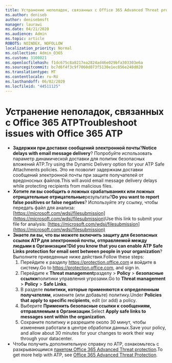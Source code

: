 ```yaml
---
title: Устранение неполадок, связанных с Office 365 Advanced Threat protection (ATP)
ms.author: deniseb
author: denisebmsft
manager: laurawi
ms.date: 04/21/2020
ms.audience: Admin
ms.topic: article
ROBOTS: NOINDEX, NOFOLLOW
localization_priority: Normal
ms.collection: Admin_O365
ms.custom: 3100021
ms.openlocfilehash: f1dc675c8a8217ea2824ad46e029bfa303303e6a
ms.sourcegitcommit: bc7d6f4f3c9f7060d073f5130e1ec856e248d020
ms.translationtype: MT
ms.contentlocale: ru-RU
ms.lasthandoff: 06/02/2020
ms.locfileid: "44511125"
---
```

# <a name="troubleshoot-issues-with-office-365-atp"></a><span data-ttu-id="07edd-102">Устранение неполадок, связанных с Office 365 ATP</span><span class="sxs-lookup"><span data-stu-id="07edd-102">Troubleshoot issues with Office 365 ATP</span></span>

- <span data-ttu-id="07edd-103">**Задержки при доставке сообщений электронной почты**?</span><span class="sxs-lookup"><span data-stu-id="07edd-103">**Notice delays with email message delivery**?</span></span> <span data-ttu-id="07edd-104">Попробуйте использовать параметр динамической доставки для политик безопасных вложений ATP.</span><span class="sxs-lookup"><span data-stu-id="07edd-104">Try using the Dynamic Delivery option for your ATP Safe Attachments policies.</span></span> <span data-ttu-id="07edd-105">Это не позволит задержкам доставки сообщений электронной почты при защите получателей от вредоносных файлов.</span><span class="sxs-lookup"><span data-stu-id="07edd-105">This will avoid email message delivery delays while protecting recipients from malicious files.</span></span>
- <span data-ttu-id="07edd-106">**Хотите ли вы сообщить о ложных срабатываниях или ложных отрицательные отрицательные**результаты?</span><span class="sxs-lookup"><span data-stu-id="07edd-106">**Do you want to report false positives or false negatives**?</span></span> <span data-ttu-id="07edd-107">Используйте эту ссылку, чтобы передать файл для анализа:[https://microsoft.com/wdsi/filesubmission](https://microsoft.com/wdsi/filesubmission)</span><span class="sxs-lookup"><span data-stu-id="07edd-107">Use this link to submit your file for analysis: [https://microsoft.com/wdsi/filesubmission](https://microsoft.com/wdsi/filesubmission)</span></span>
- <span data-ttu-id="07edd-108">**Знаете ли вы, что вы можете включить защиту для безопасных ссылок ATP для электронной почты, отправляемой между людьми в Организации**?</span><span class="sxs-lookup"><span data-stu-id="07edd-108">**Did you know that you can enable ATP Safe Links protection for email sent between people in your organization**?</span></span> <span data-ttu-id="07edd-109">Выполните приведенные ниже действия.</span><span class="sxs-lookup"><span data-stu-id="07edd-109">Follow these steps:</span></span>
    1. <span data-ttu-id="07edd-110">Перейдите к разделу https://protection.office.com и войдите в систему.</span><span class="sxs-lookup"><span data-stu-id="07edd-110">Go to https://protection.office.com, and sign in.</span></span>
    2. <span data-ttu-id="07edd-111">Перейдите к **Threat management**разделу  >  **Policy**  >  **безопасные ссылки**политики управления угрозами.</span><span class="sxs-lookup"><span data-stu-id="07edd-111">Go to **Threat management** > **Policy** > **Safe Links**.</span></span>
    3. <span data-ttu-id="07edd-112">В разделе **политики, которые применяются к определенным получателям**, измените (или добавьте) политику.</span><span class="sxs-lookup"><span data-stu-id="07edd-112">Under **Policies that apply to specific recipients**, edit (or add) a policy.</span></span>
    4. <span data-ttu-id="07edd-113">Выберите **Применить безопасные ссылки к сообщениям, отправляемым в Организации**.</span><span class="sxs-lookup"><span data-stu-id="07edd-113">Select **Apply safe links to messages sent within the organization**.</span></span>
    5. <span data-ttu-id="07edd-114">Сохраните политику и разрешите около 30 минут, чтобы изменения работали в центре обработки данных.</span><span class="sxs-lookup"><span data-stu-id="07edd-114">Save your policy, and allow about 30 minutes for your changes to work their way through your datacenter.</span></span>
- <span data-ttu-id="07edd-115">Чтобы получить дополнительную справку по ATP, ознакомьтесь с разкрывающимся [пакетом Office 365 Advanced Threat protection](https://docs.microsoft.com/microsoft-365/security/office-365-security/office-365-atp).</span><span class="sxs-lookup"><span data-stu-id="07edd-115">To get more help with ATP, see [Office 365 Advanced Threat Protection](https://docs.microsoft.com/microsoft-365/security/office-365-security/office-365-atp).</span></span>